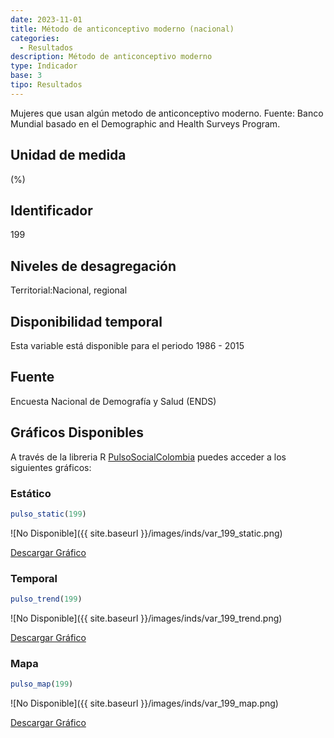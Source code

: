 ```yaml
---
date: 2023-11-01
title: Método de anticonceptivo moderno (nacional)
categories:
  - Resultados
description: Método de anticonceptivo moderno
type: Indicador
base: 3
tipo: Resultados
--- 
```


Mujeres que usan algún metodo de anticonceptivo moderno.
Fuente: Banco Mundial basado en el Demographic and Health Surveys Program.

## Unidad de medida
(%)

## Identificador
199

## Niveles de desagregación
Territorial:Nacional, regional

## Disponibilidad temporal
Esta variable está disponible para el periodo 1986 - 2015

## Fuente
Encuesta Nacional de Demografía y Salud (ENDS)

## Gráficos Disponibles

A través de la libreria R [PulsoSocialColombia](https://github.com/pulsosocialcolombia/PulsoSocialColombia) puedes acceder a los siguientes gráficos:

### Estático

``` R
pulso_static(199)
```

![No Disponible]({{ site.baseurl }}/images/inds/var_199_static.png)

<a href='{{ site.baseurl }}/images/inds/var_199_static.png'>Descargar Gráfico</a>

### Temporal

``` R
pulso_trend(199)
```

![No Disponible]({{ site.baseurl }}/images/inds/var_199_trend.png)

<a href='{{ site.baseurl }}/images/inds/var_199_trend.png'>Descargar Gráfico</a>

### Mapa

``` R
pulso_map(199)
```

![No Disponible]({{ site.baseurl }}/images/inds/var_199_map.png)

<a href='{{ site.baseurl }}/images/inds/var_199_map.png'>Descargar Gráfico</a>